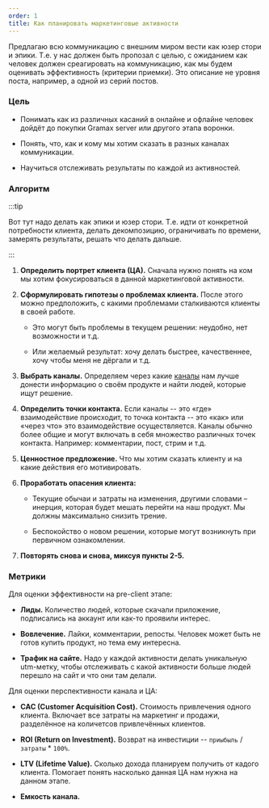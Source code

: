 ```yaml
---
order: 1
title: Как планировать маркетинговые активности
---
```


Предлагаю всю коммуникацию с внешним миром вести как юзер стори и эпики. Т.е. у нас должен быть пропозал с целью, с ожиданием как человек должен среагировать на коммуникацию, как мы будем оценивать эффективность (критерии приемки). Это описание не уровня поста, например, а одной из серий постов.

### Цель

-  Понимать как из различных касаний в онлайне и офлайне человек дойдёт до покупки Gramax server или другого этапа воронки.

-  Понять, что, как и кому мы хотим сказать в разных каналах коммуникации.

-  Научиться отслеживать результаты по каждой из активностей.

### Алгоритм

:::tip 

Вот тут надо делать как эпики и юзер стори. Т.е. идти от конкретной потребности клиента, делать декомпозицию, ограничивать по времени, замерять результаты, решать что делать дальше.

:::

1. **Определить портрет клиента (ЦА).** Сначала нужно понять на ком мы хотим фокусироваться в данной маркетинговой активности.

2. **Сформулировать гипотезы о проблемах клиента.** После этого можно предположить, с какими проблемами сталкиваются клиенты в своей работе.

   -  Это могут быть проблемы в текущем решении: неудобно, нет возможности и т.д.

   -  Или желаемый результат: хочу делать быстрее, качественнее, хочу чтобы меня не дёргали и т.д.

3. **Выбрать каналы.** Определяем через какие [каналы](./../../business-plan/sale/_index.md) нам лучше донести информацию о своём продукте и найти людей, которые ищут решение.

4. **Определить точки контакта.** Если каналы -- это «где» взаимодействие происходит, то точка контакта -- это «как» или «через что» это взаимодействие осуществляется. Каналы обычно более общие и могут включать в себя множество различных точек контакта. Например: комментарии, пост, стрим и т.д.

5. **Ценностное предложение.** Что мы хотим сказать клиенту и на какие действия его мотивировать.

6. **Проработать опасения клиента:**

   -  Текущие обычаи и затраты на изменения, другими словами – инерция, которая будет мешать перейти на наш продукт. Мы должны максимально снизить трение.

   -  Беспокойство о новом решении, которые могут возникнуть при первичном ознакомлении.

7. **Повторять снова и снова, миксуя пункты 2-5.**

### Метрики

Для оценки эффективности на pre-client этапе:

-  **Лиды.** Количество людей, которые скачали приложение, подписались на аккаунт или как-то проявили интерес.

-  **Вовлечение.** Лайки, комментарии, репосты. Человек может быть не готов купить продукт, но тема ему интересна.

-  **Трафик на сайте.** Надо у каждой активности делать уникальную utm-метку, чтобы отслеживать с какой активности больше людей перешло на сайт и что они там делали.

Для оценки перспективности канала и ЦА:

-  **CAC (Customer Acquisition Cost).** Стоимость привлечения одного клиента. Включает все затраты на маркетинг и продажи, разделённое на количетсов привлечённых клиентов.

-  **ROI (Return on Investment).** Возврат на инвестиции -- `приыбыль` / `затраты` \* `100%`.

-  **LTV (Lifetime Value).** Сколько дохода планируем получить от кадого клиента. Помогает понять насколько данная ЦА нам нужна на данном этапе.

-  **Емкость канала.**